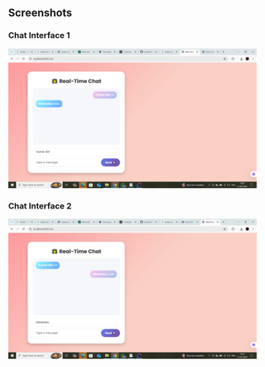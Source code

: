 ## Screenshots

### Chat Interface 1
![Chat UI 1](screenshots/chat-ui1.png)

### Chat Interface 2
![Chat UI 2](screenshots/chat-ui2.png)
